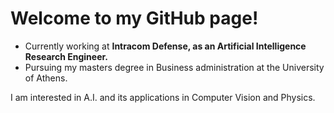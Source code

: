 # Welcome to my GitHub page!

- Currently working at  <b>Intracom Defense, as an Artificial Intelligence Research Engineer.</b>
- Pursuing my masters degree in Business administration at the University of Athens.

I am interested in A.I. and its applications in Computer Vision and Physics.

